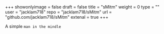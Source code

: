 +++
showonlyimage = false
draft = false
title = "sMitm"
weight = 0
type  = ""
user  = "jacklam718"
repo  = "jacklam718/sMitm"
url   = "github.com/jacklam718/sMitm"
extenal = true
+++

A simple `man in the mindle`
